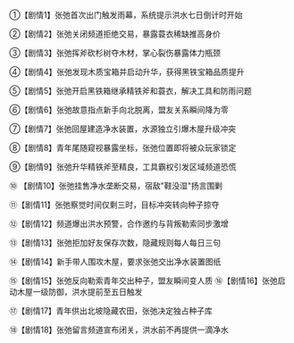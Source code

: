 ①【剧情1】张弛首次出门触发雨幕，系统提示洪水七日倒计时开始

②【剧情2】张弛关闭频道拒绝交易，暴露蓑衣稀缺推高身价

③【剧情3】张弛挥斧砍杉树夺木材，掌心裂伤暴露体力瓶颈

④【剧情4】张弛发现木质宝箱并启动升华，获得黑铁宝箱品质提升

⑤【剧情5】张弛开启黑铁箱继承精铁斧和蓑衣，解决工具和防雨问题

⑥【剧情6】张弛故意指点新手向北脱离，盟友关系瞬间降为零

⑦【剧情7】张弛回屋建造净水装置，水源独立引爆木屋升级冲突

⑧【剧情8】青年尾随窥视暴露坐标，张弛位置即将被众玩家锁定

⑨【剧情9】张弛升华精铁斧至精良，工具霸权引发区域频道恐慌

⑩
【剧情10】张弛挂售净水垄断交易，宿敌"鞋没湿"扬言围剿

⑪【剧情11】张弛察觉时间仅剩三时，目标冲突转向种子掠夺

⑫【剧情12】频道爆出洪水预警，合作邀约与背叛勒索同步激增

⑬【剧情13】张弛拒加好友保存次数，隐藏规则每人每日三句

⑭【剧情14】新手带人围攻木屋，要求张弛交出净水装置图纸

⑮【剧情15】张弛反向勒索青年交出种子，盟友瞬间变人质
⑯【剧情16】张弛启动木屋一级防御，洪水提前至五日触发

⑰【剧情17】青年供出北坡隐藏农田，张弛决定独占种子库

⑱【剧情18】张弛留言频道宣布闭关，洪水前不再提供一滴净水